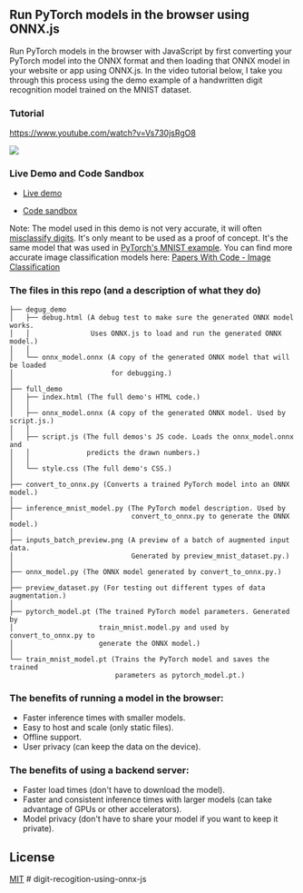 ## Run PyTorch models in the browser using ONNX.js

Run PyTorch models in the browser with JavaScript by first converting your PyTorch model into the ONNX format and then loading that ONNX model in your website or app using ONNX.js. In the video tutorial below, I take you through this process using the demo example of a handwritten digit recognition model trained on the MNIST dataset.

### Tutorial
https://www.youtube.com/watch?v=Vs730jsRgO8

[<img src="https://img.youtube.com/vi/Vs730jsRgO8/hqdefault.jpg">](https://www.youtube.com/watch?v=Vs730jsRgO8)

### Live Demo and Code Sandbox

* [Live demo](https://vgzep.csb.app/)

* [Code sandbox](https://codesandbox.io/s/pytorch-to-javascript-with-onnx-vgzep)

Note: The model used in this demo is not very accurate, it will often
[misclassify
digits](https://github.com/elliotwaite/pytorch-to-javascript-with-onnx-js/issues/1).
It's only meant to be used as a proof of concept. It's the same model that was
used in [PyTorch's MNIST
example](https://github.com/pytorch/examples/blob/main/mnist/main.py).
You can find more accurate image classification models here: [Papers With Code -
Image Classification](https://paperswithcode.com/task/image-classification)

### The files in this repo (and a description of what they do)
```
├── degug_demo
│   ├── debug.html (A debug test to make sure the generated ONNX model works. 
│   │               Uses ONNX.js to load and run the generated ONNX model.)
│   │ 
│   └── onnx_model.onnx (A copy of the generated ONNX model that will be loaded
│                        for debugging.)
│
├── full_demo
│   ├── index.html (The full demo's HTML code.)
│   │ 
│   ├── onnx_model.onnx (A copy of the generated ONNX model. Used by script.js.)
│   │ 
│   ├── script.js (The full demos's JS code. Loads the onnx_model.onnx and 
│   │              predicts the drawn numbers.)
│   │ 
│   └── style.css (The full demo's CSS.)
│                            
├── convert_to_onnx.py (Converts a trained PyTorch model into an ONNX model.)
│
├── inference_mnist_model.py (The PyTorch model description. Used by
│                             convert_to_onnx.py to generate the ONNX model.)
│                             
├── inputs_batch_preview.png (A preview of a batch of augmented input data. 
│                             Generated by preview_mnist_dataset.py.)
│
├── onnx_model.py (The ONNX model generated by convert_to_onnx.py.)
│
├── preview_dataset.py (For testing out different types of data augmentation.)
│
├── pytorch_model.pt (The trained PyTorch model parameters. Generated by 
│                     train_mnist.model.py and used by convert_to_onnx.py to
│                     generate the ONNX model.)
│
└── train_mnist_model.pt (Trains the PyTorch model and saves the trained 
                          parameters as pytorch_model.pt.)
```

### The benefits of running a model in the browser:
* Faster inference times with smaller models.
* Easy to host and scale (only static files).
* Offline support.
* User privacy (can keep the data on the device).

### The benefits of using a backend server:
* Faster load times (don't have to download the model).
* Faster and consistent inference times with larger models (can take advantage of GPUs or other accelerators).
* Model privacy (don't have to share your model if you want to keep it private).

## License

[MIT](LICENSE)
#   d i g i t - r e c o g i t i o n - u s i n g - o n n x - j s  
 